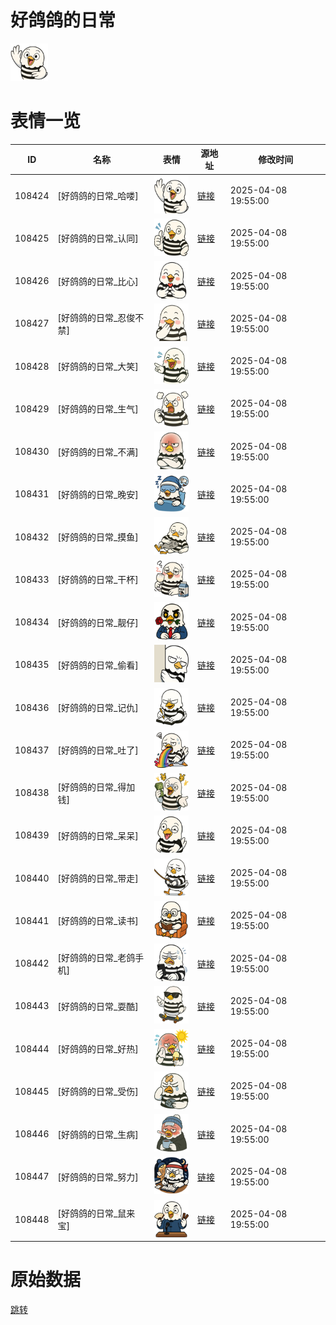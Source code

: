 # 好鸽鸽的日常

<img src="./cover.png" height="60" alt="cover" />

# 表情一览

|ID|名称|表情|源地址|修改时间|
|----|----|----|----|----|
|108424|[好鸽鸽的日常_哈喽]|<img src="./pic/108424_%5B好鸽鸽的日常_哈喽%5D.png" height="60" alt="哈喽"/>|[链接](https://i0.hdslb.com/bfs/garb/02ae54b4050e3ce2ff1db7d4f872c605d7ec6359.png)|2025-04-08 19:55:00|
|108425|[好鸽鸽的日常_认同]|<img src="./pic/108425_%5B好鸽鸽的日常_认同%5D.png" height="60" alt="认同"/>|[链接](https://i0.hdslb.com/bfs/garb/fe428094d9a032a4600ab615599dbebb23466442.png)|2025-04-08 19:55:00|
|108426|[好鸽鸽的日常_比心]|<img src="./pic/108426_%5B好鸽鸽的日常_比心%5D.png" height="60" alt="比心"/>|[链接](https://i0.hdslb.com/bfs/garb/eae8011403d5665309b541f7b32e2ede3071abe5.png)|2025-04-08 19:55:00|
|108427|[好鸽鸽的日常_忍俊不禁]|<img src="./pic/108427_%5B好鸽鸽的日常_忍俊不禁%5D.png" height="60" alt="忍俊不禁"/>|[链接](https://i0.hdslb.com/bfs/garb/3dde9f6b1d787bfc67eccf212f289e8431df2699.png)|2025-04-08 19:55:00|
|108428|[好鸽鸽的日常_大笑]|<img src="./pic/108428_%5B好鸽鸽的日常_大笑%5D.png" height="60" alt="大笑"/>|[链接](https://i0.hdslb.com/bfs/garb/6c2229ea41c77de6d0c4b16f7bc85c0d246418bc.png)|2025-04-08 19:55:00|
|108429|[好鸽鸽的日常_生气]|<img src="./pic/108429_%5B好鸽鸽的日常_生气%5D.png" height="60" alt="生气"/>|[链接](https://i0.hdslb.com/bfs/garb/9b774f73c70b695d7bbb483490d0c167342a7f3d.png)|2025-04-08 19:55:00|
|108430|[好鸽鸽的日常_不满]|<img src="./pic/108430_%5B好鸽鸽的日常_不满%5D.png" height="60" alt="不满"/>|[链接](https://i0.hdslb.com/bfs/garb/586daf25ae34913d4a723f9cb114461253147918.png)|2025-04-08 19:55:00|
|108431|[好鸽鸽的日常_晚安]|<img src="./pic/108431_%5B好鸽鸽的日常_晚安%5D.png" height="60" alt="晚安"/>|[链接](https://i0.hdslb.com/bfs/garb/b8845c49f60216afb393c3a163115b6286a46e14.png)|2025-04-08 19:55:00|
|108432|[好鸽鸽的日常_摸鱼]|<img src="./pic/108432_%5B好鸽鸽的日常_摸鱼%5D.png" height="60" alt="摸鱼"/>|[链接](https://i0.hdslb.com/bfs/garb/43635b3062509c772e4fdcaa79df7b90627ac0ed.png)|2025-04-08 19:55:00|
|108433|[好鸽鸽的日常_干杯]|<img src="./pic/108433_%5B好鸽鸽的日常_干杯%5D.png" height="60" alt="干杯"/>|[链接](https://i0.hdslb.com/bfs/garb/ce8d5886b3489cabfcd89b59f6151ca1f751101a.png)|2025-04-08 19:55:00|
|108434|[好鸽鸽的日常_靓仔]|<img src="./pic/108434_%5B好鸽鸽的日常_靓仔%5D.png" height="60" alt="靓仔"/>|[链接](https://i0.hdslb.com/bfs/garb/eda211d7e65f927d3d2bf42bd7a1e0dc5fb3c237.png)|2025-04-08 19:55:00|
|108435|[好鸽鸽的日常_偷看]|<img src="./pic/108435_%5B好鸽鸽的日常_偷看%5D.png" height="60" alt="偷看"/>|[链接](https://i0.hdslb.com/bfs/garb/09f71d42fa44225e054fcf9c211041e2998b178a.png)|2025-04-08 19:55:00|
|108436|[好鸽鸽的日常_记仇]|<img src="./pic/108436_%5B好鸽鸽的日常_记仇%5D.png" height="60" alt="记仇"/>|[链接](https://i0.hdslb.com/bfs/garb/fec392687ca8eb6417f3809170309b1de587fffe.png)|2025-04-08 19:55:00|
|108437|[好鸽鸽的日常_吐了]|<img src="./pic/108437_%5B好鸽鸽的日常_吐了%5D.png" height="60" alt="吐了"/>|[链接](https://i0.hdslb.com/bfs/garb/16aeebfcc54e5421cf8db4efd96466788605155b.png)|2025-04-08 19:55:00|
|108438|[好鸽鸽的日常_得加钱]|<img src="./pic/108438_%5B好鸽鸽的日常_得加钱%5D.png" height="60" alt="得加钱"/>|[链接](https://i0.hdslb.com/bfs/garb/77644c790f26ec0a69bbbdc4229fb65cb7515fce.png)|2025-04-08 19:55:00|
|108439|[好鸽鸽的日常_呆呆]|<img src="./pic/108439_%5B好鸽鸽的日常_呆呆%5D.png" height="60" alt="呆呆"/>|[链接](https://i0.hdslb.com/bfs/garb/d356549c86934c4b449e55c1de3846feedb59bbf.png)|2025-04-08 19:55:00|
|108440|[好鸽鸽的日常_带走]|<img src="./pic/108440_%5B好鸽鸽的日常_带走%5D.png" height="60" alt="带走"/>|[链接](https://i0.hdslb.com/bfs/garb/f40e19b085f43c6fffc793d87f3a937902339f4b.png)|2025-04-08 19:55:00|
|108441|[好鸽鸽的日常_读书]|<img src="./pic/108441_%5B好鸽鸽的日常_读书%5D.png" height="60" alt="读书"/>|[链接](https://i0.hdslb.com/bfs/garb/a21cbadc7ea3036e3e8ca7478b45a78a28ccc024.png)|2025-04-08 19:55:00|
|108442|[好鸽鸽的日常_老鸽手机]|<img src="./pic/108442_%5B好鸽鸽的日常_老鸽手机%5D.png" height="60" alt="老鸽手机"/>|[链接](https://i0.hdslb.com/bfs/garb/8fb308c25f37859b37ad9d670bbbb767f4a45147.png)|2025-04-08 19:55:00|
|108443|[好鸽鸽的日常_耍酷]|<img src="./pic/108443_%5B好鸽鸽的日常_耍酷%5D.png" height="60" alt="耍酷"/>|[链接](https://i0.hdslb.com/bfs/garb/a94d4be425f89e718e227148a2ba1e0309f6cfb0.png)|2025-04-08 19:55:00|
|108444|[好鸽鸽的日常_好热]|<img src="./pic/108444_%5B好鸽鸽的日常_好热%5D.png" height="60" alt="好热"/>|[链接](https://i0.hdslb.com/bfs/garb/789affe5682c921cb66485d608073e8a6c5e3aac.png)|2025-04-08 19:55:00|
|108445|[好鸽鸽的日常_受伤]|<img src="./pic/108445_%5B好鸽鸽的日常_受伤%5D.png" height="60" alt="受伤"/>|[链接](https://i0.hdslb.com/bfs/garb/38da3cbe81fc88744e278de0260e39e85b7add8e.png)|2025-04-08 19:55:00|
|108446|[好鸽鸽的日常_生病]|<img src="./pic/108446_%5B好鸽鸽的日常_生病%5D.png" height="60" alt="生病"/>|[链接](https://i0.hdslb.com/bfs/garb/c351f46ab86bdbbbfffc7822af722fff9f891c68.png)|2025-04-08 19:55:00|
|108447|[好鸽鸽的日常_努力]|<img src="./pic/108447_%5B好鸽鸽的日常_努力%5D.png" height="60" alt="努力"/>|[链接](https://i0.hdslb.com/bfs/garb/7d3d52bcd29b952710f0fe9284acdf421d072029.png)|2025-04-08 19:55:00|
|108448|[好鸽鸽的日常_鼠来宝]|<img src="./pic/108448_%5B好鸽鸽的日常_鼠来宝%5D.png" height="60" alt="鼠来宝"/>|[链接](https://i0.hdslb.com/bfs/garb/fe767c6e0cabba38f7dbd45d2d6698078ed4cf7b.png)|2025-04-08 19:55:00|

# 原始数据

[跳转](./raw.json)

